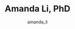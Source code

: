 ---
# this is autogenerated: do not edit
title: Amanda Li, PhD
author: amanda_li
layout: author-bio
jobtitle: Software Integration Manager
bio: Ultima Genomics
type: alumn
excerpt: "Postdoctoral Fellow at UCSF and the [Accelerating Therapeutics for Opportunities in Medicine (ATOM) consortium](https://atomscience.org/), 2017-2019.
"
header:
  teaser: /assets/images/people/bio-li.jpg
papers: 
---